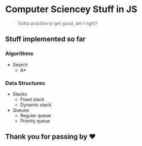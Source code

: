 # Computer Sciencey Stuff in JS

> Gotta practice to get good, am I right?

## Stuff implemented so far

### Algorithms

-   Search
    -   A\*

### Data Structures

-   Stacks
    -   Fixed stack
    -   Dynamic stack
-   Queues
    -   Regular queue
    -   Priority queue

## Thank you for passing by ❤
